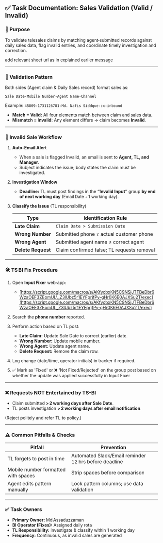 ## ✅ Task Documentation: Sales Validation (Valid / Invalid)

### 🎯 Purpose

To validate telesales claims by matching agent‑submitted records against daily sales data, flag invalid entries, and coordinate timely investigation and correction.

add relevant sheet url as in explained earlier message

---

### 📌 Validation Pattern

Both sides (Agent claim & Daily Sales record) format sales as:

```
Sale Date-Mobile Number-Agent Name-Channel
```

Example:  `45809-1731126781-Md. Nafis Siddque-cx-inbound`

* **Match = Valid:** All four elements match between claim and sales data.
* **Mismatch = Invalid:** Any element differs → claim becomes **Invalid**.

---

### 🚨 Invalid Sale Workflow

1. **Auto‑Email Alert**

   * When a sale is flagged Invalid, an email is sent to **Agent, TL, and Manager**.
   * Subject indicates the issue; body states the claim must be investigated.

2. **Investigation Window**

   * **Deadline:** TL must post findings in the **“Invalid Input”** group **by end of next working day** (Email Date + 1 working day).

3. **Classify the Issue** (TL responsibility)

   | Type               | Identification Rule                        |
   | ------------------ | ------------------------------------------ |
   | **Late Claim**     | `Claim Date > Submission Date`             |
   | **Wrong Number**   | Submitted phone ≠ actual customer phone    |
   | **Wrong Agent**    | Submitted agent name ≠ correct agent       |
   | **Delete Request** | Claim confirmed false; TL requests removal |

---

### 🛠️ TS BI Fix Procedure

1. Open **Input Fixer** web‑app:

   * [https://script.google.com/macros/s/AKfycbxKN5C9NSjJTFBeDbr6WzaOEF3ZEomUL\_Z3lUbz5r1EYFprjfPy-gHr0K6E0AJXSu2T/exec](https://script.google.com/macros/s/AKfycbxKN5C9NSjJTFBeDbr6WzaOEF3ZEomUL_Z3lUbz5r1EYFprjfPy-gHr0K6E0AJXSu2T/exec)
2. Search the **phone number** reported.
3. Perform action based on TL post:

   * **Late Claim:** Update Sale Date to correct (earlier) date.
   * **Wrong Number:** Update mobile number.
   * **Wrong Agent:** Update agent name.
   * **Delete Request:** Remove the claim row.
4. Log change (date/time, operator initials) in tracker if required.
5. ✅ Mark as 'Fixed' or ❌ 'Not Fixed/Rejected' on the group post based on whether the update was applied successfully in Input Fixer

---

### ❌ Requests NOT Entertained by TS-BI

* Claim submitted **> 2 working days after Sale Date**.
* TL posts investigation **> 2 working days after email notification**.

(Reject politely and refer TL to policy.)

---

### ⚠️ Common Pitfalls & Checks

| Pitfall                             | Prevention                                            |
| ----------------------------------- | ----------------------------------------------------- |
| TL forgets to post in time          | Automated Slack/Email reminder 12 hrs before deadline |
| Mobile number formatted with spaces | Strip spaces before comparison                        |
| Agent edits pattern manually        | Lock pattern columns; use data validation             |

---

### ✅ Task Owners

* **Primary Owner:** Md Assaduzzaman
* **BI Operator (Fixes):** Assigned daily rota
* **TL Responsibility:** Investigate & classify within 1 working day
* **Frequency:** Continuous, as invalid sales are generated